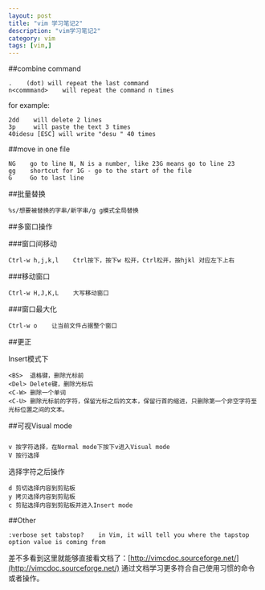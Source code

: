 ```yaml
---
layout: post
title: "vim 学习笔记2"
description: "vim学习笔记2"
category: vim
tags: [vim,]
---
```


##combine command

	.    (dot) will repeat the last command
	n<commmand>    will repeat the command n times

for example:

	2dd    will delete 2 lines
	3p 	   will paste the text 3 times
	40idesu [ESC] will write "desu " 40 times

##move in one file

	NG    go to line N, N is a number, like 23G means go to line 23
	gg    shortcut for 1G - go to the start of the file
	G     Go to last line

##批量替换

	%s/想要被替换的字串/新字串/g g模式全局替换

##多窗口操作

###窗口间移动

	Ctrl-w h,j,k,l    Ctrl按下，按下w 松开，Ctrl松开，按hjkl 对应左下上右

###移动窗口

	Ctrl-w H,J,K,L    大写移动窗口

###窗口最大化

	Ctrl-w o    让当前文件占据整个窗口

##更正

Insert模式下

	<BS>  退格键，删除光标前
	<Del> Delete键，删除光标后
	<C-W> 删除一个单词
	<C-U> 删除光标前的字符，保留光标之后的文本，保留行首的缩进，只删除第一个非空字符至光标位置之间的文本。

##可视Visual mode

###

	v 按字符选择，在Normal mode下按下v进入Visual mode
	V 按行选择

选择字符之后操作

	d 剪切选择内容到剪贴板
	y 拷贝选择内容到剪贴板
	c 剪贴选择内容到剪贴板并进入Insert mode

##Other

	:verbose set tabstop?    in Vim, it will tell you where the tapstop option value is coming from

差不多看到这里就能够直接看文档了：[http://vimcdoc.sourceforge.net/](http://vimcdoc.sourceforge.net/) 通过文档学习更多符合自己使用习惯的命令或者操作。
